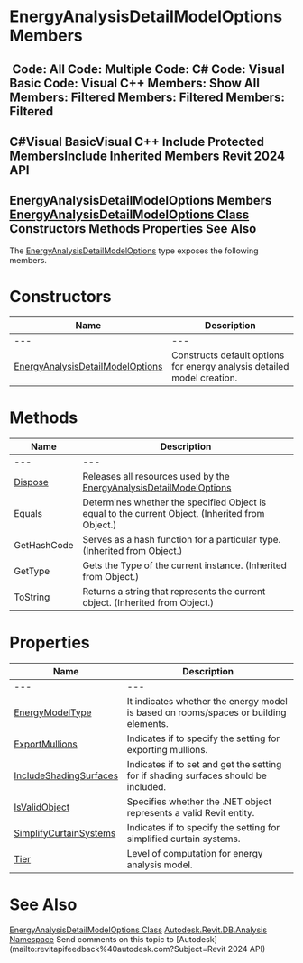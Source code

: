 # EnergyAnalysisDetailModelOptions Members

﻿
 Code: All Code: Multiple Code: C# Code: Visual Basic Code: Visual C++  Members: Show All Members: Filtered Members: Filtered Members: Filtered   
---  
C#Visual BasicVisual C++
Include Protected MembersInclude Inherited Members
Revit 2024 API  
---  
EnergyAnalysisDetailModelOptions Members  
[EnergyAnalysisDetailModelOptions Class](18297392-d94a-cdab-feb3-81482771c44d.md "EnergyAnalysisDetailModelOptions Class") Constructors Methods Properties See Also  
---  
The [EnergyAnalysisDetailModelOptions](18297392-d94a-cdab-feb3-81482771c44d.md "EnergyAnalysisDetailModelOptions Class") type exposes the following members.
# Constructors
| Name | Description |
| --- | --- |
| --- | --- | --- |
| [EnergyAnalysisDetailModelOptions](8be72333-014a-c341-2afc-ad8ea816358e.md "EnergyAnalysisDetailModelOptions Constructor") | Constructs default options for energy analysis detailed model creation. |

# Methods
| Name | Description |
| --- | --- |
| --- | --- | --- |
| [Dispose](b4944b2f-824e-332a-159f-eddb1ba61a76.md "Dispose Method") | Releases all resources used by the [EnergyAnalysisDetailModelOptions](18297392-d94a-cdab-feb3-81482771c44d.md "EnergyAnalysisDetailModelOptions Class") |
| Equals | Determines whether the specified Object is equal to the current Object. (Inherited from Object.) |
| GetHashCode | Serves as a hash function for a particular type.  (Inherited from Object.) |
| GetType | Gets the Type of the current instance. (Inherited from Object.) |
| ToString | Returns a string that represents the current object. (Inherited from Object.) |

# Properties
| Name | Description |
| --- | --- |
| --- | --- | --- |
| [EnergyModelType](74be020b-ad05-834c-71ba-8dcd7cf6ae37.md "EnergyModelType Property") | It indicates whether the energy model is based on rooms/spaces or building elements. |
| [ExportMullions](04d9f70b-ada4-d0fc-5ce7-b81250dbac8d.md "ExportMullions Property") | Indicates if to specify the setting for exporting mullions. |
| [IncludeShadingSurfaces](ceb9f732-a01f-7c34-21bf-431305bd1de8.md "IncludeShadingSurfaces Property") | Indicates if to set and get the setting for if shading surfaces should be included. |
| [IsValidObject](42896fca-db3d-9b7e-7cde-51a45a6e6b60.md "IsValidObject Property") | Specifies whether the .NET object represents a valid Revit entity. |
| [SimplifyCurtainSystems](5ffb0eb4-4864-a358-e4b8-16b32e41b8fd.md "SimplifyCurtainSystems Property") | Indicates if to specify the setting for simplified curtain systems. |
| [Tier](5452df51-4e96-5805-1aa0-0c4bd1ad2087.md "Tier Property") | Level of computation for energy analysis model. |

# See Also
[EnergyAnalysisDetailModelOptions Class](18297392-d94a-cdab-feb3-81482771c44d.md "EnergyAnalysisDetailModelOptions Class")
[Autodesk.Revit.DB.Analysis Namespace](958e2e12-587d-f188-5d7b-f13d7dbfdf48.md "Autodesk.Revit.DB.Analysis Namespace")
Send comments on this topic to [Autodesk](mailto:revitapifeedback%40autodesk.com?Subject=Revit 2024 API)